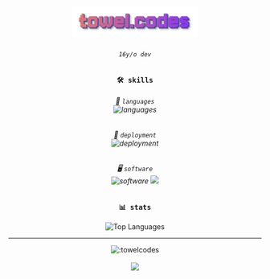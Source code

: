 <div align="center">

  <h2>
    <a href="https://towel.codes"><img src="https://github.com/towelcodes/towelcodes/blob/main/header.png?raw=true" alt="towel.codes" width="250"/></a>
  </h2>

  ###### `16y/o dev`

  ### `🛠️ skills`

  <h6>📑 <i><code>languages</code></i><br>
    <img src="https://skillicons.dev/icons?i=bun,svelte,ts,tailwind,rust,kotlin,python" alt="languages" width="250"/>
  </h6>

  <h6>🚀 <i><code>deployment</code></i><br>
    <img src="https://skillicons.dev/icons?i=docker,linux,cloudflare" alt="deployment" height="31"/><br>
  </h6>

  <h6>🖥️ <i><code>software</code></i><br>
    <img src="https://skillicons.dev/icons?i=vscode,webstorm,ae,ps" alt="software" height="31"/> <img src="https://zed.dev/_next/image?url=%2F_next%2Fstatic%2Fmedia%2Fstable-app-logo.9b5f959f.png&w=384&q=75" height="31"/>
  </h6>

  ### `📊 stats`
  ![Top Languages](https://github-readme-stats-cyan-six-62.vercel.app/api/wakatime?username=towelcodes&layout=compact&theme=material-palenight&langs_count=8&display_format=percent&hide_title=true)

  <hr>
  <img src="https://count.getloli.com/@:towelcodes?theme=3d-num" alt=":towelcodes" width="250"/>
  <br><br>
  <img src="https://towel.codes/static/wooper/wooper1.gif" width="100"/>

</div>

<!--
**towelcodes/towelcodes** is a ✨ _special_ ✨ repository because its `README.md` (this file) appears on your GitHub profile.

Here are some ideas to get you started:

- 🔭 I’m currently working on ...
- 🌱 I’m currently learning ...
- 👯 I’m looking to collaborate on ...
- 🤔 I’m looking for help with ...
- 💬 Ask me about ...
- 📫 How to reach me: ...
- 😄 Pronouns: ...
- ⚡ Fun fact: ...
-->

